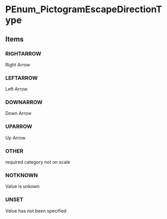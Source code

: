 # PEnum_PictogramEscapeDirectionType

## Items

### RIGHTARROW
Right Arrow

### LEFTARROW
Left Arrow

### DOWNARROW
Down Arrow

### UPARROW
Up Arrow

### OTHER
required category not on scale

### NOTKNOWN
Value is unkown

### UNSET
Value has not been specified
